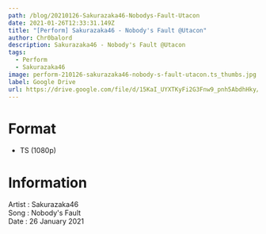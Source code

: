 ```yaml
---
path: /blog/20210126-Sakurazaka46-Nobodys-Fault-Utacon
date: 2021-01-26T12:33:31.149Z
title: "[Perform] Sakurazaka46 - Nobody's Fault @Utacon"
author: Chr0balord
description: Sakurazaka46 - Nobody's Fault @Utacon
tags:
  - Perform
  - Sakurazaka46
image: perform-210126-sakurazaka46-nobody-s-fault-utacon.ts_thumbs.jpg
label: Google Drive
url: https://drive.google.com/file/d/15KaI_UYXTKyFi2G3Fnw9_pnh5AbdhHky/view?usp=sharing
---
```

# Format

* TS (1080p)

# Information

Artist : Sakurazaka46 <br>Song : Nobody's Fault <br>
Date : 26 January 2021